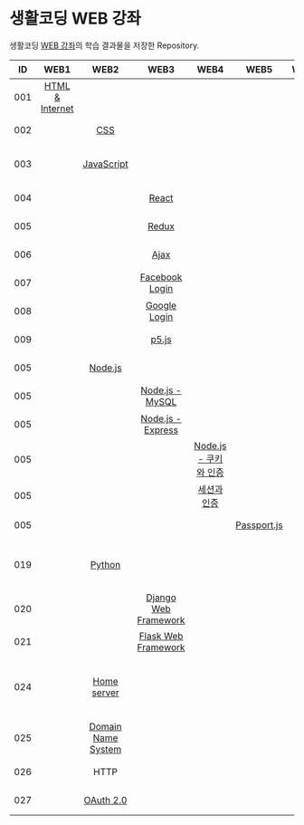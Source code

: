 # 생활코딩 WEB 강좌

생활코딩 [WEB 강좌](https://opentutorials.org/course/3083)의 학습 결과물을 저장한 Repository.

|ID|WEB1|WEB2|WEB3|WEB4|WEB5|WEB6|WEB7|학습 내용|완료|
|:--:|:--:|:--:|:--:|:--:|:--:|:--:|:--:|:---|:-:|
|001|[HTML & Internet](https://github.com/hwahyeon/Web_Open/tree/main/WEB1%20-%20HTML%20%26%20Internet)|||||||[강의 소개](https://opentutorials.org/course/3084)<br>· HTML |○|
|002||[CSS](https://github.com/hwahyeon/Web_Open/tree/main/WEB2%20-%20CSS)||||||[강의 소개](https://opentutorials.org/course/3086)<br>· CSS|○|
|003||[JavaScript](https://github.com/hwahyeon/Web_Open/tree/main/WEB2%20-%20JavaScript)||||||[강의 소개](https://opentutorials.org/course/3085)<br>· JavaScript|○|
| 004 |      |           |[React]()|     |     |     |  |[강의 소개]()<br>·                                           |     |
| 005 |      |           |[Redux]()|     |     |     | |[강의 소개]()<br>·                                           |     |
|006|||[Ajax](https://github.com/hwahyeon/Web_Open/tree/main/WEB3%20-%20Ajax)|||||[강의 소개](https://opentutorials.org/course/3281)<br>· Ajax|○|   
| 007 |      |           |[Facebook Login]() |     |     |     | |[강의 소개](https://opentutorials.org/course/3423)<br>·      |     |
| 008 |      |           |[Google Login]()|     |     |     | |[강의 소개](https://opentutorials.org/course/3424)<br>·      |     |
|009|||[p5.js](https://github.com/hwahyeon/Web_Open/tree/main/WEB3%20-%20p5.js)|||||[강의 소개](https://opentutorials.org/course/4659)<br>· p5.js|○|
| 005 |      |[Node.js]()|      |     |     |     |          |[강의 소개](https://opentutorials.org/course/3332)<br>·      |     |
| 005 |      ||[Node.js - MySQL]()   |     |     |     |          |[강의 소개](https://opentutorials.org/course/3347)<br>·      |     |
| 005 |      |           |[Node.js - Express]()|     |     |     |     |[강의 소개](https://opentutorials.org/course/3370)<br>·      |     |
| 005 |      |           ||[Node.js - 쿠키와 인증]()|     |     |     |[강의 소개](https://opentutorials.org/course/3387)<br>·      |     |
| 005 |      |           ||[세션과 인증]()|     |     |     |[강의 소개](https://opentutorials.org/course/3400)<br>·      |     |
| 005 |      |           |||[Passport.js]()| |    |[강의 소개](https://opentutorials.org/course/3400)<br>·      |     |
|019||[Python](https://github.com/hwahyeon/Web_Open/tree/main/WEB2%20-%20Python)||||||[강의 소개](https://opentutorials.org/course/3256)<br>· Python CGI<br>· Pypi||
| 020 |      ||[Django Web Framework]()|     |     |     |          |[강의 소개](https://opentutorials.org/course/4886)<br>·      |     |
| 021 |      ||[Flask Web Framework]()|     |     |     |          |[강의 소개](https://opentutorials.org/course/4904)<br>·      |     |
| 024 |      |[Home server]()|      |     |     |     |          |[강의 소개](https://opentutorials.org/course/3265)<br>· Router<br>· NAT<br>· Port forwarding|     |
| 025 |      |[Domain Name System]()|      |     |     |     |          |[강의 소개](https://opentutorials.org/course/3276)<br>· DNS<br>· nslookup|     |
|026||HTTP||||||[강의 소개](https://opentutorials.org/course/3385)<br>· HTTP|○<br> Blog|
| 027|      |[OAuth 2.0]()|      |     |     |     |          |[강의 소개](https://opentutorials.org/course/3405)<br>· OAuth|     |

